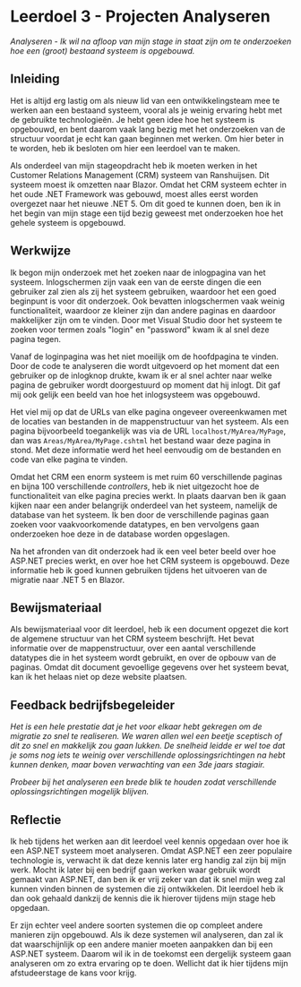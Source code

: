 ﻿# Leerdoel 3 - Projecten Analyseren
*Analyseren - Ik wil na afloop van mijn stage in staat zijn om te onderzoeken hoe een (groot) bestaand systeem is opgebouwd.*

## Inleiding

Het is altijd erg lastig om als nieuw lid van een ontwikkelingsteam mee te werken aan een bestaand systeem, vooral als je weinig ervaring hebt met de gebruikte technologieën. Je hebt geen idee hoe het systeem is opgebouwd, en bent daarom vaak lang bezig met het onderzoeken van de structuur voordat je echt kan gaan beginnen met werken. Om hier beter in te worden, heb ik besloten om hier een leerdoel van te maken.

Als onderdeel van mijn stageopdracht heb ik moeten werken in het Customer Relations Management (CRM) systeem van Ranshuijsen. Dit systeem moest ik omzetten naar Blazor. Omdat het CRM systeem echter in het oude .NET Framework was gebouwd, moest alles eerst worden overgezet naar het nieuwe .NET 5. Om dit goed te kunnen doen, ben ik in het begin van mijn stage een tijd bezig geweest met onderzoeken hoe het gehele systeem is opgebouwd.

## Werkwijze

Ik begon mijn onderzoek met het zoeken naar de inlogpagina van het systeem. Inlogschermen zijn vaak een van de eerste dingen die een gebruiker zal zien als zij het systeem gebruiken, waardoor het een goed beginpunt is voor dit onderzoek. Ook bevatten inlogschermen vaak weinig functionaliteit, waardoor ze kleiner zijn dan andere paginas en daardoor makkelijker zijn om te vinden. Door met Visual Studio door het systeem te zoeken voor termen zoals "login" en "password" kwam ik al snel deze pagina tegen.

Vanaf de loginpagina was het niet moeilijk om de hoofdpagina te vinden. Door de code te analyseren die wordt uitgevoerd op het moment dat een gebruiker op de inlogknop drukte, kwam ik er al snel achter naar welke pagina de gebruiker wordt doorgestuurd op moment dat hij inlogt. Dit gaf mij ook gelijk een beeld van hoe het inlogsysteem was opgebouwd.

Het viel mij op dat de URLs van elke pagina ongeveer overeenkwamen met de locaties van bestanden in de mappenstructuur van het systeem. Als een pagina bijvoorbeeld toegankelijk was via de URL `localhost/MyArea/MyPage`, dan was `Areas/MyArea/MyPage.cshtml` het bestand waar deze pagina in stond. Met deze informatie werd het heel eenvoudig om de bestanden en code van elke pagina te vinden.

Omdat het CRM een enorm systeem is met ruim 60 verschillende paginas en bijna 100 verschillende _controllers_, heb ik niet uitgezocht hoe de functionaliteit van elke pagina precies werkt. In plaats daarvan ben ik gaan kijken naar een ander belangrijk onderdeel van het systeem, namelijk de database van het systeem. Ik ben door de verschillende paginas gaan zoeken voor vaakvoorkomende datatypes, en ben vervolgens gaan onderzoeken hoe deze in de database worden opgeslagen.

Na het afronden van dit onderzoek had ik een veel beter beeld over hoe ASP.NET precies werkt, en over hoe het CRM systeem is opgebouwd. Deze informatie heb ik goed kunnen gebruiken tijdens het uitvoeren van de migratie naar .NET 5 en Blazor.

## Bewijsmateriaal

Als bewijsmateriaal voor dit leerdoel, heb ik een document opgezet die kort de algemene structuur van het CRM systeem beschrijft. Het bevat informatie over de mappenstructuur, over een aantal verschillende datatypes die in het systeem wordt gebruikt, en over de opbouw van de paginas. Omdat dit document gevoellige gegevens over het systeem bevat, kan ik het helaas niet op deze website plaatsen.

## Feedback bedrijfsbegeleider
*Het is een hele prestatie dat je het voor elkaar hebt gekregen om de migratie zo snel te realiseren. We waren allen wel een beetje sceptisch of dit zo snel en makkelijk zou gaan lukken. De snelheid leidde er wel toe dat je soms nog iets te weinig over verschillende oplossingsrichtingen na hebt kunnen denken, maar boven verwachting van een 3de jaars stagiair.*  
  
*Probeer bij het analyseren een brede blik te houden zodat verschillende oplossingsrichtingen mogelijk blijven.*


## Reflectie  
Ik heb tijdens het werken aan dit leerdoel veel kennis opgedaan over hoe ik een ASP.NET systeem moet analyseren. Omdat ASP.NET een zeer populaire technologie is, verwacht ik dat deze kennis later erg handig zal zijn bij mijn werk. Mocht ik later bij een bedrijf gaan werken waar gebruik wordt gemaakt van ASP.NET, dan ben ik er vrij zeker van dat ik snel mijn weg zal kunnen vinden binnen de systemen die zij ontwikkelen. Dit leerdoel heb ik dan ook gehaald dankzij de kennis die ik hierover tijdens mijn stage heb opgedaan.

Er zijn echter veel andere soorten systemen die op compleet andere manieren zijn opgebouwd. Als ik deze systemen wil analyseren, dan zal ik dat waarschijnlijk op een andere manier moeten aanpakken dan bij een ASP.NET systeem. Daarom wil ik in de toekomst een dergelijk systeem gaan analyseren om zo extra ervaring op te doen. Wellicht dat ik hier tijdens mijn afstudeerstage de kans voor krijg.